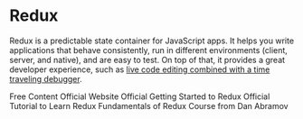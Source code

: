 # Redux

Redux is a predictable state container for JavaScript apps. It helps you write applications that behave consistently, run in different environments (client, server, and native), and are easy to test. On top of that, it provides a great developer experience, such as [live code editing combined with a time traveling debugger](https://github.com/reduxjs/redux-devtools).

<ResourceGroupTitle>Free Content</ResourceGroupTitle>
<BadgeLink colorScheme='yellow' badgeText='Read' href='https://redux.js.org/'>Official Website</BadgeLink>
<BadgeLink colorScheme='yellow' badgeText='Read' href='https://redux.js.org/introduction/getting-started'>Official Getting Started to Redux</BadgeLink>
<BadgeLink colorScheme='green' badgeText='Course' href='https://redux.js.org/tutorials/essentials/part-1-overview-concepts'>Official Tutorial to Learn Redux</BadgeLink>
<BadgeLink colorScheme='green' badgeText='Course' href='https://egghead.io/courses/fundamentals-of-redux-course-from-dan-abramov-bd5cc867'>Fundamentals of Redux Course from Dan Abramov</BadgeLink>
